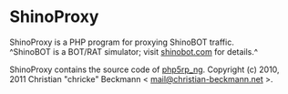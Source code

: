 # ShinoProxy

ShinoProxy is a PHP program for proxying ShinoBOT traffic.  
^ShinoBOT is a BOT/RAT simulator; visit [shinobot.com](http://shinobot.com/) for details.^

ShinoProxy contains the source code of [php5rp_ng](https://github.com/chricke/php5rp_ng).
Copyright (c) 2010, 2011 Christian "chricke" Beckmann < mail@christian-beckmann.net >.
